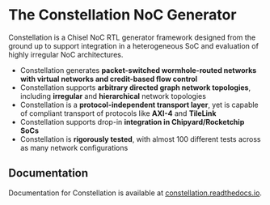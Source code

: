The Constellation NoC Generator
=======================================================

Constellation is a Chisel NoC RTL generator framework designed from the ground up to support integration in a heterogeneous SoC and evaluation of highly irregular NoC architectures.

 - Constellation generates **packet-switched wormhole-routed networks with virtual networks and credit-based flow control**
 - Constellation supports **arbitrary directed graph network topologies**, including **irregular** and **hierarchical** network topologies
 - Constellation is a **protocol-independent transport layer**, yet is capable of compliant transport of protocols like **AXI-4** and **TileLink**
 - Constellation supports drop-in **integration in Chipyard/Rocketchip SoCs**
 - Constellation is **rigorously tested**, with almost 100 different tests across as many network configurations

Documentation
----------------

Documentation for Constellation is available at [constellation.readthedocs.io](http://constellation.readthedocs.io).
